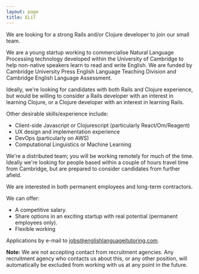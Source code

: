 ```yaml
---
layout: page
title: ELiT
---
```

We are looking for a strong Rails and/or Clojure developer to join our small team.

We are a young startup working to commercialise Natural Language Processing technology developed within the University of Cambridge to help non-native speakers learn to read and write English. We are funded by Cambridge University Press English Language Teaching Division and Cambridge English Language Assessment.

Ideally, we're looking for candidates with both Rails and Clojure experience, but would be willing to consider a Rails developer with an interest in learning Clojure, or a Clojure developer with an interest in learning Rails.

Other desirable skills/experience include:

* Client-side Javascript or Clojurescript (particularly React/Om/Reagent)
* UX design and implementation experience
* DevOps (particularly on AWS)
* Computational Linguistics or Machine Learning

We're a distributed team; you will be working remotely for much of the time. Ideally we're looking for people based within a couple of hours travel time from Cambridge, but are prepared to consider candidates from further afield.

We are interested in both permanent employees and long-term contractors.

We can offer:

* A competitive salary.
* Share options in an exciting startup with real potential (permanent employees only).
* Flexible working

Applications by e-mail to [jobs@englishlanguageitutoring.com](mailto:jobs@englishlanguageitutoring.com).

<p class="bg-warning">
  <b>Note:</b> We are not accepting contact from recruitment agencies. Any recruitment agency who contacts us about this, or any other position, will automatically be excluded from working with us at any point in the future.
</p>
